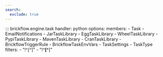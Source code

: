 ```yaml
---
search:
  exclude: true
---
```


::: brickflow.engine.task
    handler: python
    options:
        members:
            - Task
            - EmailNotifications
            - JarTaskLibrary
            - EggTaskLibrary
            - WheelTaskLibrary
            - PypiTaskLibrary
            - MavenTaskLibrary
            - CranTaskLibrary
            - BrickflowTriggerRule
            - BrickflowTaskEnvVars
            - TaskSettings
            - TaskType
        filters:
            - "!^_[^_]"
            - "!^__[^__]"

